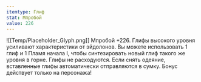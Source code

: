```yaml
---
itemtype: Глиф
stat: Мпробой 
value: 226
---
```

![[Temp/Placeholder_Glyph.png]]
Мпробой +226. Глифы высокого уровня усиливают характеристики от эйдолонов. Вы можете использовать 1 глиф и 1 Пламя начала I, чтобы синтезировать новый глиф такого же уровня в горне. Глифы не расходуются. Если снять одеяние, вставленные глифы автоматически отправляются в сумку. Бонус действует только на персонажа!
